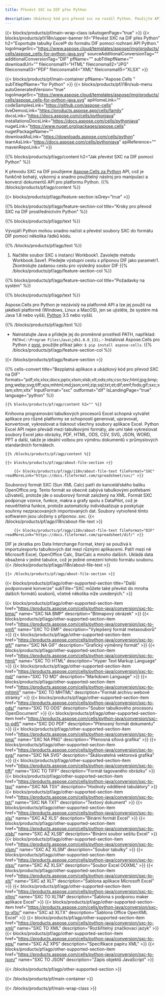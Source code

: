 ```yaml
---
title: Převést SXC na DIF přes Python

description: Ukázkový kód pro převod sxc na rozdíl Python. Použijte API ukázkový kód pro dávkové sxc soubory pro převod dif v aplikaci Python.
---
```

{{< blocks/products/pf/main-wrap-class isAutogenPage="true" >}}
{{< blocks/products/pf/i18n/upper-banner h1="Převést SXC na DIF přes Python" h2="Exportujte tabulky Excel® do formátu DIF pomocí rozhraní API Python." logoImageSrc="https://www.aspose.cloud/templates/aspose/img/products/cells/aspose_cells-for-python-java.svg" sourceAdditionalConversionTag="" additionalConversionTag="DIF" pfName="" subTitlepfName="" downloadUrl="" fileiconsmall1="HTML" fileiconsmall2="JPG" fileiconsmall3="PDF" fileiconsmall4="XML" fileiconsmall5="XLSX" >}}

{{< blocks/products/pf/main-container pfName="Aspose.Cells " subTitlepfName="for Python" >}}
{{< blocks/products/pf/i18n/sub-menu autoGeneratedVersion="true" logoImageSrc="https://www.aspose.cloud/templates/aspose/img/products/cells/aspose_cells-for-python-java.svg" apiHomeLink="" codeSamplesLink="https://github.com/aspose-cells" liveDemosLink="https://products.aspose.app/cells/family" docsLink="https://docs.aspose.com/cells/pythonjava" installationsDocsLink="https://docs.aspose.com/cells/pythonjava" nugetLink="https://www.nuget.org/packages/aspose.cells" nugetPackageName="" downloadAsLink="https://downloads.aspose.com/cells/python" learnAsLink="https://docs.aspose.com/cells/pythonjava" apiReference="" mavenRepoLink="" >}}

{{% blocks/products/pf/agp/content h2="Jak převést SXC na DIF pomocí Python" %}}

 K převodu SXC na DIF použijeme
 [Aspose.Cells za Python](https://pypi.org/project/aspose-cells) 
 API, což je funkčně bohatý, výkonný a snadno použitelný nástroj pro manipulaci a konverzi dokumentů API pro platformu Python. 
{{% /blocks/products/pf/agp/content %}}

{{< blocks/products/pf/agp/feature-section isGrey="true" >}}

{{% blocks/products/pf/agp/feature-section-col title="Kroky pro převod SXC na DIF prostřednictvím Python" %}}

{{% blocks/products/pf/agp/text %}}

 Vývojáři Python mohou snadno načíst a převést soubory SXC do formátu DIF pomocí několika řádků kódu.

{{% /blocks/products/pf/agp/text %}}

1. Načtěte soubor SXC s instancí Workbook1. Zavolejte metodu Workbook.Save1. Předejte výstupní cestu s příponou DIF jako parametr1. Zkontrolujte zadanou cestu pro výsledný soubor DIF
{{% /blocks/products/pf/agp/feature-section-col %}}

{{% blocks/products/pf/agp/feature-section-col title="Požadavky na systém" %}}

{{% blocks/products/pf/agp/text %}}

 Aspose.Cells pro Python je nezávislý na platformě API a lze jej použít na jakékoli platformě (Windows, Linux a MacOS), jen se ujistěte, že systém má Java 1.8 nebo vyšší, [Python](https://www.python.org/downloads/) 3.5 nebo vyšší. 
 
{{% /blocks/products/pf/agp/text %}}

- Nainstalujte Java a přidejte jej do proměnné prostředí PATH, například: <code>PATH=C:\Program Files\Java\jdk1.8.0_131;</code>.- Instalovat Aspose.Cells pro Python z <a href="https://pypi.org/project/aspose-cells/">pypi</a>, použijte příkaz jako: <code>$ pip install aspose-cells</code>.
{{% /blocks/products/pf/agp/feature-section-col %}}

{{< /blocks/products/pf/agp/feature-section >}}

{{% cells-convert title="Bezplatná aplikace a ukázkový kód pro převod SXC na DIF" formats="pdf;xls;xlsx;docx;pptx;xlsm;xlsb;xlt;ods;ots;csv;tsv;html;jpg;bmp;png;webp;svg;tiff;xps;mhtml;md;json;xml;zip;sql;txt;et;dif;emf;fods;gif;sxc;xlam;xltm;xltx" InputFormat="sxc" outformat="dif" IsLandingPage="true" language="python" %}}
 
<!-- aboutfile Starts -->

    {{% blocks/products/pf/agp/content h2="" %}}

 Knihovna programování tabulkových procesorů Excel schopná vytvářet aplikace pro různé platformy se schopností generovat, upravovat, konvertovat, vykreslovat a tisknout všechny soubory aplikace Excel. Python Excel API nejen převádí mezi tabulkovými formáty, ale umí také vykreslovat soubory Excel jako obrázky, PDF, HTML, ODS, CSV, SVG, JSON, WORD, PPT a další, takže je ideální volbou pro výměnu dokumentů v průmyslových standardních formátech.

    {{% /blocks/products/pf/agp/content %}}

    {{< blocks/products/pf/agp/about-file-section >}}

        {{< blocks/products/pf/agp/i18n/about-file-text fileFormat="SXC" readMoreLink="https://docs.fileformat.com/spreadsheet/sxc/" >}}
Souborový formát SXC (Sun XML Calc) patří do kancelářského balíku OpenOffice.org. Tento formát se obecně zabývá tabulkovými potřebami uživatelů, protože jde o souborový formát založený na XML. Formát SXC podporuje vzorce, funkce, makra a grafy spolu s DataPilot, což je neuvěřitelná funkce, protože automaticky individualizuje a poskytuje souhrny nezpracovaných importovaných dat. Soubory vytvořené tímto softwarem jsou uloženy s příponou .sxc.
        {{< /blocks/products/pf/agp/i18n/about-file-text >}}

        {{< blocks/products/pf/agp/i18n/about-file-text fileFormat="DIF" readMoreLink="https://docs.fileformat.com/spreadsheet/dif/" >}}
DIF je zkratka pro Data Interchange Format, který se používá k importu/exportu tabulkových dat mezi různými aplikacemi. Patří mezi ně Microsoft Excel, OpenOffice Calc, StarCalc a mnoho dalších. Ukládá data obsažená v jedné tabulce, což je jediné omezení tohoto formátu souboru.
        {{< /blocks/products/pf/agp/i18n/about-file-text >}}

    {{< /blocks/products/pf/agp/about-file-section >}}

<!-- aboutfile Ends -->

{{< blocks/products/pf/agp/other-supported-section title="Další podporované konverze" subTitle="SXC můžete také převést do mnoha dalších formátů souborů, včetně několika níže uvedených." >}}

{{< blocks/products/pf/agp/other-supported-section-item href="https://products.aspose.com/cells/python-java/conversion/sxc-to-bmp/" name="SXC NA BMP" description="Bitmapový obrázek" >}}
{{< blocks/products/pf/agp/other-supported-section-item href="https://products.aspose.com/cells/python-java/conversion/sxc-to-emf/" name="SXC TO EMF" description="Vylepšený formát metasouborů" >}}
{{< blocks/products/pf/agp/other-supported-section-item href="https://products.aspose.com/cells/python-java/conversion/sxc-to-gif/" name="SXC NA GIF" description="Grafický výměnný formát" >}}
{{< blocks/products/pf/agp/other-supported-section-item href="https://products.aspose.com/cells/python-java/conversion/sxc-to-html/" name="SXC TO HTML" description="Hyper Text Markup Language" >}}
{{< blocks/products/pf/agp/other-supported-section-item href="https://products.aspose.com/cells/python-java/conversion/sxc-to-md/" name="SXC TO MD" description="Markdown Language" >}}
{{< blocks/products/pf/agp/other-supported-section-item href="https://products.aspose.com/cells/python-java/conversion/sxc-to-mhtml/" name="SXC TO MHTML" description="Formát archivu webové stránky" >}}
{{< blocks/products/pf/agp/other-supported-section-item href="https://products.aspose.com/cells/python-java/conversion/sxc-to-ods/" name="SXC TO ODS" description="Soubor tabulkového procesoru OpenDocument" >}}
{{< blocks/products/pf/agp/other-supported-section-item href="https://products.aspose.com/cells/python-java/conversion/sxc-to-pdf/" name="SXC DO PDF" description="Přenosný formát dokumentu" >}}
{{< blocks/products/pf/agp/other-supported-section-item href="https://products.aspose.com/cells/python-java/conversion/sxc-to-png/" name="SXC NA PNG" description="Přenosná síťová grafika" >}}
{{< blocks/products/pf/agp/other-supported-section-item href="https://products.aspose.com/cells/python-java/conversion/sxc-to-svg/" name="SXC NA SVG" description="Škálovatelná vektorová grafika" >}}
{{< blocks/products/pf/agp/other-supported-section-item href="https://products.aspose.com/cells/python-java/conversion/sxc-to-tiff/" name="SXC TO TIFF" description="Formát tagovaného obrázku" >}}
{{< blocks/products/pf/agp/other-supported-section-item href="https://products.aspose.com/cells/python-java/conversion/sxc-to-tsv/" name="SXC NA TSV" description="Hodnoty oddělené tabulátory" >}}
{{< blocks/products/pf/agp/other-supported-section-item href="https://products.aspose.com/cells/python-java/conversion/sxc-to-txt/" name="SXC NA TXT" description="Textový dokument" >}}
{{< blocks/products/pf/agp/other-supported-section-item href="https://products.aspose.com/cells/python-java/conversion/sxc-to-xls/" name="SXC AŽ XLS" description="Binární formát Excel" >}}
{{< blocks/products/pf/agp/other-supported-section-item href="https://products.aspose.com/cells/python-java/conversion/sxc-to-xlsb/" name="SXC AŽ XLSB" description="Binární soubor sešitu Excel" >}}
{{< blocks/products/pf/agp/other-supported-section-item href="https://products.aspose.com/cells/python-java/conversion/sxc-to-xlsm/" name="SXC AŽ XLSM" description="Soubor tabulky" >}}
{{< blocks/products/pf/agp/other-supported-section-item href="https://products.aspose.com/cells/python-java/conversion/sxc-to-xlsx/" name="SXC AŽ XLSX" description="Soubor Excel OOXML" >}}
{{< blocks/products/pf/agp/other-supported-section-item href="https://products.aspose.com/cells/python-java/conversion/sxc-to-xlt/" name="SXC až XLT" description="Šablona aplikace Microsoft Excel" >}}
{{< blocks/products/pf/agp/other-supported-section-item href="https://products.aspose.com/cells/python-java/conversion/sxc-to-xltm/" name="SXC TO XLTM" description="Šablona s podporou maker aplikace Excel" >}}
{{< blocks/products/pf/agp/other-supported-section-item href="https://products.aspose.com/cells/python-java/conversion/sxc-to-xltx/" name="SXC až XLTX" description="Šablona Office OpenXML Excel" >}}
{{< blocks/products/pf/agp/other-supported-section-item href="https://products.aspose.com/cells/python-java/conversion/sxc-to-xml/" name="SXC TO XML" description="Rozšiřitelný značkovací jazyk" >}}
{{< blocks/products/pf/agp/other-supported-section-item href="https://products.aspose.com/cells/python-java/conversion/sxc-to-xps/" name="SXC AŽ XPS" description="Specifikace papíru XML" >}}
{{< blocks/products/pf/agp/other-supported-section-item href="https://products.aspose.com/cells/python-java/conversion/sxc-to-json/" name="SXC TO JSON" description="Zápis objektů JavaScript" >}}

{{< /blocks/products/pf/agp/other-supported-section >}}

{{< /blocks/products/pf/main-container >}}
    
{{< /blocks/products/pf/main-wrap-class >}}
